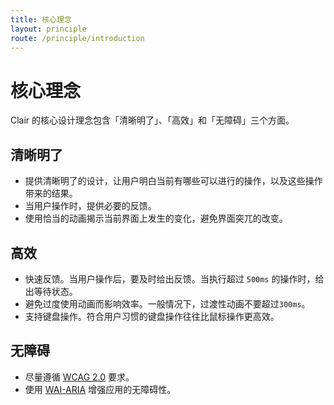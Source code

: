 ```yaml
---
title: 核心理念
layout: principle
route: /principle/introduction
---
```


# 核心理念

Clair 的核心设计理念包含「清晰明了」、「高效」和「无障碍」三个方面。

## 清晰明了

- 提供清晰明了的设计，让用户明白当前有哪些可以进行的操作，以及这些操作带来的结果。
- 当用户操作时，提供必要的反馈。
- 使用恰当的动画揭示当前界面上发生的变化，避免界面突兀的改变。

## 高效

- 快速反馈。当用户操作后，要及时给出反馈。当执行超过 `500ms` 的操作时，给出等待状态。
- 避免过度使用动画而影响效率。一般情况下，过渡性动画不要超过`300ms`。
- 支持键盘操作。符合用户习惯的键盘操作往往比鼠标操作更高效。

## 无障碍

- 尽量遵循 [WCAG 2.0](https://www.w3.org/TR/WCAG20/) 要求。
- 使用 [WAI-ARIA](https://www.w3.org/TR/wai-aria-1.1/) 增强应用的无障碍性。


